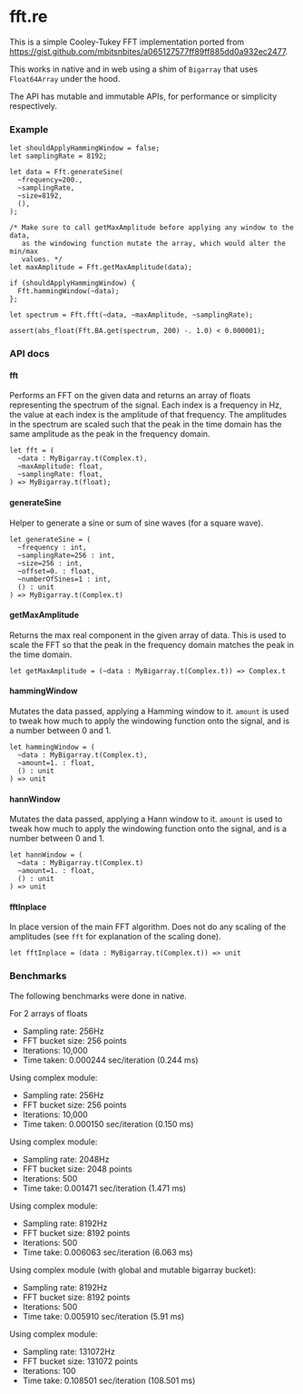 # fft.re

This is a simple Cooley-Tukey FFT implementation ported from https://gist.github.com/mbitsnbites/a065127577ff89ff885dd0a932ec2477.

This works in native and in web using a shim of `Bigarray` that uses `Float64Array` under the hood.

The API has mutable and immutable APIs, for performance or simplicity respectively.

### Example
```reason
let shouldApplyHammingWindow = false;
let samplingRate = 8192;

let data = Fft.generateSine(
  ~frequency=200.,
  ~samplingRate,
  ~size=8192,
  (),
);

/* Make sure to call getMaxAmplitude before applying any window to the data, 
   as the windowing function mutate the array, which would alter the min/max 
   values. */
let maxAmplitude = Fft.getMaxAmplitude(data);

if (shouldApplyHammingWindow) {
  Fft.hammingWindow(~data);
};

let spectrum = Fft.fft(~data, ~maxAmplitude, ~samplingRate);

assert(abs_float(Fft.BA.get(spectrum, 200) -. 1.0) < 0.000001);
```

### API docs

#### fft
Performs an FFT on the given data and returns an array of floats representing the spectrum of the signal. Each index is a frequency in Hz, the value at each index is the amplitude of that frequency. The amplitudes in the spectrum are scaled such that the peak in the time domain has the same amplitude as the peak in the frequency domain.
```reason
let fft = (
  ~data : MyBigarray.t(Complex.t), 
  ~maxAmplitude: float,
  ~samplingRate: float,
) => MyBigarray.t(float);
```

#### generateSine
Helper to generate a sine or sum of sine waves (for a square wave).
```reason
let generateSine = (
  ~frequency : int,
  ~samplingRate=256 : int,
  ~size=256 : int,
  ~offset=0. : float,
  ~numberOfSines=1 : int,
  () : unit
) => MyBigarray.t(Complex.t)
```

#### getMaxAmplitude
Returns the max real component in the given array of data.
This is used to scale the FFT so that the peak in the frequency domain matches the peak in the time domain.
```reason
let getMaxAmplitude = (~data : MyBigarray.t(Complex.t)) => Complex.t
```

#### hammingWindow
Mutates the data passed, applying a Hamming window to it.
`amount` is used to tweak how much to apply the windowing function onto the signal, and is a number between 0 and 1.
```reason
let hammingWindow = (
  ~data : MyBigarray.t(Complex.t), 
  ~amount=1. : float, 
  () : unit
) => unit
```

#### hannWindow
Mutates the data passed, applying a Hann window to it. 
`amount` is used to tweak how much to apply the windowing function onto the signal, and is a number between 0 and 1.
```reason
let hannWindow = (
  ~data : MyBigarray.t(Complex.t)
  ~amount=1. : float,
  () : unit
) => unit
```

#### fftInplace
In place version of the main FFT algorithm. Does not do any scaling of the amplitudes (see `fft` for explanation of the scaling done).
```reason
let fftInplace = (data : MyBigarray.t(Complex.t)) => unit
```


### Benchmarks
The following benchmarks were done in native.

For 2 arrays of floats
- Sampling rate: 256Hz
- FFT bucket size: 256 points
- Iterations: 10,000
- Time taken: 0.000244 sec/iteration (0.244 ms)

Using complex module:
- Sampling rate: 256Hz
- FFT bucket size: 256 points
- Iterations: 10,000
- Time taken: 0.000150 sec/iteration (0.150 ms)

Using complex module:
- Sampling rate: 2048Hz
- FFT bucket size: 2048 points
- Iterations: 500
- Time take: 0.001471 sec/iteration (1.471 ms)

Using complex module:
- Sampling rate: 8192Hz
- FFT bucket size: 8192 points
- Iterations: 500
- Time take: 0.006063 sec/iteration (6.063 ms)

Using complex module (with global and mutable bigarray bucket):
- Sampling rate: 8192Hz
- FFT bucket size: 8192 points
- Iterations: 500
- Time take: 0.005910 sec/iteration (5.91 ms)

Using complex module:
- Sampling rate: 131072Hz
- FFT bucket size: 131072 points
- Iterations: 100
- Time take: 0.108501 sec/iteration (108.501 ms)

